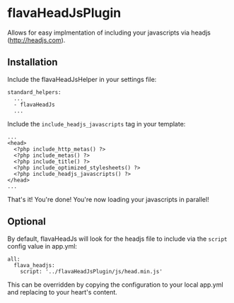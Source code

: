 flavaHeadJsPlugin
=================

Allows for easy implmentation of including your javascripts via headjs (http://headjs.com).


Installation
------------

Include the flavaHeadJsHelper in your settings file:

    
    standard_helpers:
      ...
      - flavaHeadJs
      ...


Include the `include_headjs_javascripts` tag in your template:


    ...
    <head>
      <?php include_http_metas() ?>
      <?php include_metas() ?>
      <?php include_title() ?>
      <?php include_optimized_stylesheets() ?>
      <?php include_headjs_javascripts() ?>
    </head>
    ...


That's it! You're done! You're now loading your javascripts in parallel!



Optional
--------

By default, flavaHeadJs will look for the headjs file to include via the
`script` config value in app.yml:


    all:
      flava_headjs:
        script: '../flavaHeadJsPlugin/js/head.min.js'


This can be overridden by copying the configuration to your local app.yml and
replacing to your heart's content.
